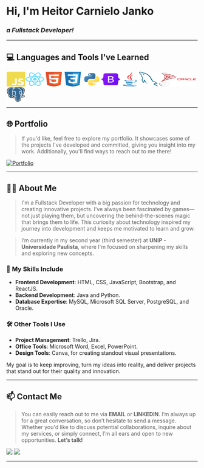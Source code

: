 # Hi, I'm **Heitor Carnielo Janko**  
### *a Fullstack Developer!*

---

<!--[![Anurag's GitHub stats](https://github-readme-stats.vercel.app/api?username=HelloBigBoi124&show_icons=true&theme=radical)](https://github.com/HelloBigBoi124/github-readme-stats)-->

## 💻 **Languages and Tools I've Learned**
<div style="display: flex; flex-wrap: wrap;">
  <img align="center" alt="Heitor-Js" height="40" width="50" src="https://raw.githubusercontent.com/devicons/devicon/master/icons/javascript/javascript-plain.svg">
  <img align="center" alt="Heitor-React" height="40" width="50" src="https://raw.githubusercontent.com/devicons/devicon/master/icons/react/react-original.svg">
  <img align="center" alt="Heitor-HTML" height="40" width="50" src="https://raw.githubusercontent.com/devicons/devicon/master/icons/html5/html5-original.svg">
  <img align="center" alt="Heitor-CSS" height="40" width="50" src="https://raw.githubusercontent.com/devicons/devicon/master/icons/css3/css3-original.svg">
  <img align="center" alt="Heitor-Python" height="40" width="50" src="https://raw.githubusercontent.com/devicons/devicon/master/icons/python/python-original.svg">
  <img align="center" alt="Heitor-Bootstrap" height="40" width="50" src="https://raw.githubusercontent.com/devicons/devicon/master/icons/bootstrap/bootstrap-original.svg">
  <img align="center" alt="Heitor-Java" height="40" width="50" src="https://raw.githubusercontent.com/devicons/devicon/master/icons/java/java-original.svg">
  <img align="center" alt="Heitor-MySQL" height="40" width="50" src="https://raw.githubusercontent.com/devicons/devicon/master/icons/mysql/mysql-original.svg">
  <img align="center" alt="Heitor-Microsoft SQL Server" height="40" width="50" src="https://raw.githubusercontent.com/devicons/devicon/master/icons/microsoftsqlserver/microsoftsqlserver-original.svg">
  <img align="center" alt="Heitor-Oracle" height="40" width="50" src="https://raw.githubusercontent.com/devicons/devicon/master/icons/oracle/oracle-original.svg">
  <img align="center" alt="Heitor-PostgreSQL" height="40" width="50" src="https://raw.githubusercontent.com/devicons/devicon/master/icons/postgresql/postgresql-original.svg">
</div>

---

## 🌐 **Portfolio**
> If you'd like, feel free to explore my portfolio. It showcases some of the projects I've developed and committed, giving you insight into my work. Additionally, you'll find ways to reach out to me there!

[![Portfolio](https://img.shields.io/badge/Portfolio-Heitor%20Janko-blue?style=flat-square&logo=firefox)](https://hellobigboi124.github.io/Portfolio-heitor)

---

## 🙋‍♂️ **About Me**
> I'm a Fullstack Developer with a big passion for technology and creating innovative projects. I’ve always been fascinated by games—not just playing them, but uncovering the behind-the-scenes magic that brings them to life. This curiosity about technology inspired my journey into development and keeps me motivated to learn and grow.

> I’m currently in my second year (third semester) at **UNIP - Universidade Paulista**, where I'm focused on sharpening my skills and exploring new concepts.

### 🔧 **My Skills Include**
- **Frontend Development**: HTML, CSS, JavaScript, Bootstrap, and ReactJS.
- **Backend Development**: Java and Python.
- **Database Expertise**: MySQL, Microsoft SQL Server, PostgreSQL, and Oracle.

### 🛠️ **Other Tools I Use**
- **Project Management**: Trello, Jira.
- **Office Tools**: Microsoft Word, Excel, PowerPoint.
- **Design Tools**: Canva, for creating standout visual presentations.

My goal is to keep improving, turn my ideas into reality, and deliver projects that stand out for their quality and innovation.

---

## 📫 **Contact Me**
> You can easily reach out to me via **EMAIL** or **LINKEDIN**. I’m always up for a great conversation, so don’t hesitate to send a message. Whether you'd like to discuss potential collaborations, inquire about my services, or simply connect, I’m all ears and open to new opportunities. **Let’s talk!**

<a href="mailto:heitorcarnielo@gmail.com"><img src="https://img.shields.io/badge/-Gmail-%23333?style=for-the-badge&logo=gmail&logoColor=white" target="_blank"></a>
<a href="https://www.linkedin.com/in/heitor-carnielo-janko-873bb1348/" target="_blank"><img src="https://img.shields.io/badge/-LinkedIn-%230077B5?style=for-the-badge&logo=linkedin&logoColor=white" target="_blank"></a>

---
